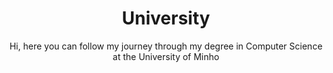 <h1 align="center">University</h1> 

<p align="center">Hi, here you can follow my journey through my degree in Computer Science at the University of Minho </p>
